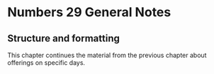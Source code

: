 # Numbers 29 General Notes
## Structure and formatting
This chapter continues the material from the previous chapter about offerings on specific days.
